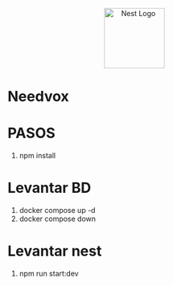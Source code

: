 <p align="center">
  <a href="http://nestjs.com/" target="blank"><img src="https://nestjs.com/img/logo-small.svg" width="120" alt="Nest Logo" /></a>
</p>



# Needvox


# PASOS
1. npm install
# Levantar BD
1. docker compose up -d
2. docker compose down
# Levantar nest
1. npm run start:dev 
